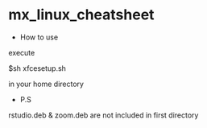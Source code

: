 # mx_linux_cheatsheet

- How to use

execute

$sh xfcesetup.sh

in your home directory

- P.S

rstudio.deb & zoom.deb are not included in first directory
